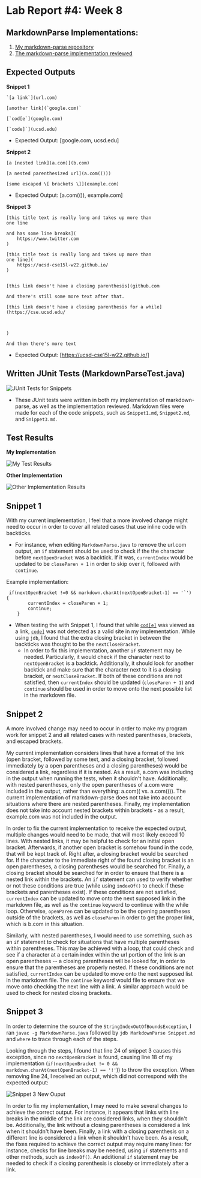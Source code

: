 # Lab Report #4: Week 8

## MarkdownParse Implementations: 
1. [My markdown-parse repository](https://github.com/Lillian-Ho/markdown-parse)
2. [The markdown-parse implementation reviewed](PlaceHolder.com) 


## Expected Outputs 
**Snippet 1** 
```
`[a link`](url.com)

[another link](`google.com)`

[`cod[e`](google.com)

[`code]`](ucsd.edu)
``` 
* Expected Output: [google.com, ucsd.edu]
 

**Snippet 2** 
```
[a [nested link](a.com)](b.com)

[a nested parenthesized url](a.com(()))

[some escaped \[ brackets \]](example.com)
```
* Expected Output: [a.com(()), example.com]

**Snippet 3** 
```
[this title text is really long and takes up more than 
one line

and has some line breaks](
    https://www.twitter.com
)

[this title text is really long and takes up more than 
one line](
    https://ucsd-cse15l-w22.github.io/
)


[this link doesn't have a closing parenthesis](github.com

And there's still some more text after that.

[this link doesn't have a closing parenthesis for a while](https://cse.ucsd.edu/



)

And then there's more text
```
* Expected Output: [https://ucsd-cse15l-w22.github.io/]

## Written JUnit Tests (MarkdownParseTest.java)
![JUnit Tests for Snippets](JUnitTestsForSnippets.png)
* These JUnit tests were written in both my implementation of markdown-parse, as well as the implementation reviewed. Markdown files were made for each of the code snippets, such as `Snippet1.md`, `Snippet2.md`, and `Snippet3.md`. 

## Test Results
**My Implementation** 

![My Test Results](MyTestResults.png)

**Other Implementation**

![Other Implementation Results](OtherTestResults.png)

## Snippet 1 

With my current implementation, I feel that a more involved change might need to occur in order to cover all related cases that use inline code with backticks. 
* For instance, when editing `MarkdownParse.java` to remove the url.com output, an `if` statement should be used to check if the the character before `nextOpenBracket` was a backtick. If it was, `currentIndex` would be updated to be `closeParen + 1` in order to skip over it, followed with `continue`. 

Example implementation: 
```
 if(nextOpenBracket !=0 && markdown.charAt(nextOpenBracket-1) == '`') {
        currentIndex = closeParen + 1; 
        continue; 
    }
```

* When testing the with Snippet 1, I found that while  [`cod[e]`](google.com) was viewed as a link, [`code]`](ucsd.edu) was not detected as a valid site in my implementation. While using `jdb`, I found that the extra closing bracket in between the backticks was thought to be the `nextCloseBracket`. 
    * In order to fix this implementation, another `if` statement may be needed. Particularly, it would check if the character next to `nextOpenBracket` is a backtick. Additionally, it should look for another backtick and make sure that the character next to it is a closing bracket, or `nextCloseBracket`. If both of these conditions are not satisfied, then `currentIndex` should be updated (`closeParen + 1`) and `continue` should be used in order to move onto the next possible list in the markdown file. 

## Snippet 2 

A more involved change may need to occur in order to make my program work for snippet 2 and all related cases with nested parentheses, brackets, and escaped brackets. 

My current implementation considers lines that have a format of the link (open bracket, followed by some text, and a closing bracket, followed immediately by a open parentheses and a closing parentheses) would be considered a link, regardless if it is nested. As a result, a.com was including in the output when running the tests, when it shouldn't have. Additionally, with nested parentheses, only the open parentheses of a.com were included in the output, rather than everything: a.com(( vs. a.com(()). The current implementation of markdown-parse does not take into account situations where there are nested parentheses. Finally, my implementation does not take into account nested brackets within brackets - as a result, example.com was not included in the output. 

In order to fix the current implementation to receive the expected output, multiple changes would need to be made, that will most likely exceed 10 lines. With nested links, it may be helpful to check for an initial open bracket. Afterwards, if another open bracket is somehow found in the code, that will be kept track of. Right after, a closing bracket would be searched for. If the character to the immediate right of the found closing bracket is an open parentheses, a closing parentheses would be searched for. Finally, a closing bracket should be searched for in order to ensure that there is a nested link within the brackets. An `if` statement can used to verify whether or not these conditions are true (while using `indexOf()` to check if these brackets and parentheses exist). If these conditions are not satisfied, `currentIndex` can be updated to move onto the next supposed link in the markdown file, as well as the `continue` keyword to continue with the while loop. Otherwise, `openParen` can be updated to be the opening parentheses outside of the brackets, as well as `closeParen` in order to get the proper link, which is b.com in this situation.

Similarly, with nested parentheses, I would need to use something, such as an `if` statement to check for situations that have multiple parentheses within parentheses. This may be achieved with a loop, that could check and see if a character at a certain index within the url portion of the link is an open parentheses -- a closing parentheses will be looked for, in order to ensure that the parentheses are properly nested. If these conditions are not satisfied, `currentIndex` can be updated to move onto the next supposed list in the markdown file. The `continue` keyword would file to ensure that we move onto checking the next line with a link. A similar approach would be used to check for nested closing brackets. 


## Snippet 3 

In order to determine the source of the `StringIndexOutOfBoundsException`, I ran `javac -g MarkdownParse.java` followed by `jdb MarkdownParse Snippet.md` and `where` to trace through each of the steps. 

Looking through the steps, I found that line 24 of snippet 3 causes this exception, since no `nextOpenBracket` is found, causing line 18 of my implementation (`if(nextOpenBracket != 0 && markdown.charAt(nextOpenBracket-1) == '!'`)) to throw the exception. When removing line 24, I received an output, which did not correspond with the expected output: 

![Snippet 3 New Ouput](NewOutputForSnippet3.png)

In order to fix my implementation, I may need to make several changes to achieve the correct output. For instance, it appears that links with line breaks in the middle of the link are considered links, when they shouldn't be. Additionally, the link without a closing parentheses is considered a link when it shouldn't have been. Finally, a link with a closing parenthesis on a different line is considered a link when it shouldn't have been. As a result, the fixes required to achieve the correct output may require many lines: for instance, checks for line breaks may be needed, using `if` statements and other methods, such as `indexOf()`. An additional `if` statement may be needed to check if a closing parenthesis is closeby or immediately after a link. 